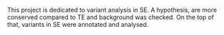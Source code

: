 This project is dedicated to variant analysis in SE.
A hypothesis, are more conserved compared to TE and background was checked.
On the top of that, variants in SE were annotated and analysed.
